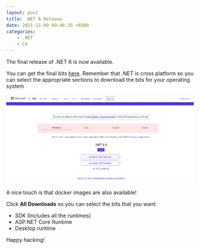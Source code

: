 ```yaml
---
layout: post
title: .NET 6 Release
date: 2021-11-09 09:46:35 +0300
categories:
    - .NET
    - C#
---
```

The final release of .NET 6 is now available.
  
You can get the final bits [here](https://dotnet.microsoft.com/download). Remember that .NET is cross platform so you can select the appropriate sections to download the bits for your operating system

![](../images/2021/11/Dotnet6.png)

A nice touch is that docker images are also available!

Click **All Downloads** so you can select the bits that you want:
- SDK (Includes all the runtimes)
- ASP.NET Core Runtime
- Desktop runtime

Happy hacking!
